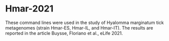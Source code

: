 # Hmar-2021
These command lines were used in the study of Hyalomma marginatum tick metagenomes (strain Hmar-ES, Hmar-IL, and Hmar-IT). The results are reported in the article Buysse, Floriano et al., eLife 2021.
